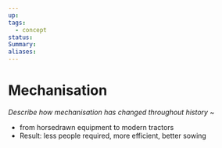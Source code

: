 ```yaml
---
up: 
tags:
  - concept
status: 
Summary:
aliases:
---
```

# Mechanisation
*Describe how mechanisation has changed throughout history*
~
- from horsedrawn equipment to modern tractors 
- Result: less people required, more efficient, better sowing